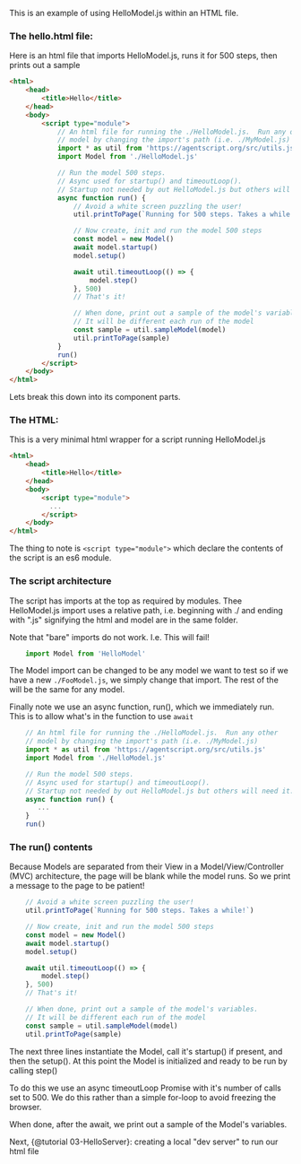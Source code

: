 This is an example of using HelloModel.js within an HTML file.

### The hello.html file:

Here is an html file that imports HelloModel.js, runs it for 500 steps, then prints out a sample
```html
<html>
    <head>
        <title>Hello</title>
    </head>
    <body>
        <script type="module">
            // An html file for running the ./HelloModel.js.  Run any other
            // model by changing the import's path (i.e. ./MyModel.js)
            import * as util from 'https://agentscript.org/src/utils.js'
            import Model from './HelloModel.js'

            // Run the model 500 steps.
            // Async used for startup() and timeoutLoop().
            // Startup not needed by out HelloModel.js but others will need it.
            async function run() {
                // Avoid a white screen puzzling the user!
                util.printToPage(`Running for 500 steps. Takes a while!`)

                // Now create, init and run the model 500 steps
                const model = new Model()
                await model.startup()
                model.setup()

                await util.timeoutLoop(() => {
                    model.step()
                }, 500)
                // That's it!

                // When done, print out a sample of the model's variables.
                // It will be different each run of the model
                const sample = util.sampleModel(model)
                util.printToPage(sample)
            }
            run()
        </script>
    </body>
</html>
```
Lets break this down into its component parts.

### The HTML:

This is a very minimal html wrapper for a script running HelloModel.js
```html
<html>
    <head>
        <title>Hello</title>
    </head>
    <body>
        <script type="module">
          ...
        </script>
    </body>
</html>
```

The thing to note is `<script type="module">` which declare the contents of the script is an es6 module.

### The script architecture

The script has imports at the top as required by modules. Thee HelloModel.js import uses a relative path, i.e. beginning with ./ and ending with ".js" signifying the html and model are in the same folder.

Note that "bare" imports do not work. I.e. This will fail!
```javascript
    import Model from 'HelloModel'
```

The Model import can be changed to be any model we want to test so if we have a new `./FooModel.js`, we simply change that import. The rest of the will be the same for any model.

Finally note we use an async function, run(), which we immediately run. This is to allow what's in the function to use `await`
```javascript
    // An html file for running the ./HelloModel.js.  Run any other
    // model by changing the import's path (i.e. ./MyModel.js)
    import * as util from 'https://agentscript.org/src/utils.js'
    import Model from './HelloModel.js'

    // Run the model 500 steps.
    // Async used for startup() and timeoutLoop().
    // Startup not needed by out HelloModel.js but others will need it.
    async function run() {
       ...
    }
    run()
```

### The run() contents

Because Models are separated from their View in a Model/View/Controller (MVC) architecture, the page will be blank while the model runs. So we print a message to the page to be patient!
```javascript
    // Avoid a white screen puzzling the user!
    util.printToPage(`Running for 500 steps. Takes a while!`)

    // Now create, init and run the model 500 steps
    const model = new Model()
    await model.startup()
    model.setup()

    await util.timeoutLoop(() => {
        model.step()
    }, 500)
    // That's it!

    // When done, print out a sample of the model's variables.
    // It will be different each run of the model
    const sample = util.sampleModel(model)
    util.printToPage(sample)
```
The next three lines instantiate the Model, call it's startup() if present, and then the setup(). At this point the Model is initialized and ready to be run by calling step()

To do this we use an async timeoutLoop Promise with it's number of calls set to 500. We do this rather than a simple for-loop to avoid freezing the browser.

When done, after the await, we print out a sample of the Model's variables.

Next, {@tutorial 03-HelloServer}: creating a local "dev server" to run our html file
